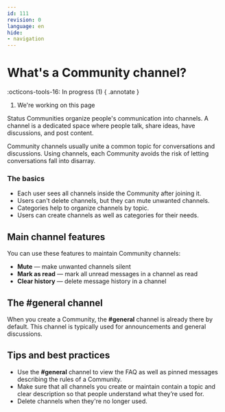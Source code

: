 ```yaml
---
id: 111
revision: 0
language: en
hide:
- navigation
---
```


# What's a Community channel?

:octicons-tools-16: In progress (1)
{ .annotate }

1. We're working on this page

Status Communities organize people's communication into channels.
A channel is a dedicated space where people talk, share ideas,
have discussions, and post content.

Community channels usually unite a common topic for conversations and 
discussions.
Using channels, each Community avoids the risk of letting 
conversations fall into disarray.

### The basics

<!---
- A Community channel has permission settings that allow you to set up 
  channel access flexibly. Using these settings, you can make private 
  channels in a Community.
--->

- Each user sees all channels inside the Community after joining it.
- Users can't delete channels, but they can mute unwanted channels.
- Categories help to organize channels by topic.
- Users can create channels as well as categories for their needs.

## Main channel features

You can use these features to maintain Community channels:

- **Mute** — make unwanted channels silent
- **Mark as read** — mark all unread messages in a channel as read
- **Clear history** — delete message history in a channel

## The #general channel

When you create a Community, the **#general** channel is already there by 
default.
This channel is typically used for announcements and general discussions.

## Tips and best practices

- Use the **#general** channel to view the FAQ as well as pinned 
  messages describing the rules of a Community.
- Make sure that all channels you create or maintain contain a topic and clear 
  description so that people understand what they’re used for.
- Delete channels when they're no longer used.

